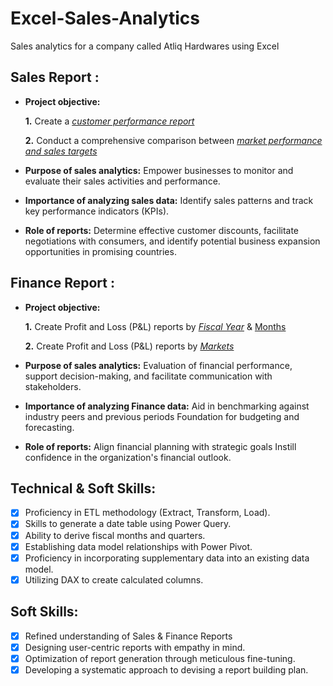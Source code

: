 # Excel-Sales-Analytics
Sales analytics for a company called Atliq Hardwares using Excel

## Sales Report :

- **Project objective:** 

    **1.** Create a _[customer performance report](https://github.com/Shivam-Uniyal/Excel-Sales-Analytics/blob/1eac5412247338bd362c4a69e7ae37c73d005a9d/Customer%20Performance%20Report.pdf)_ 

    **2.** Conduct a comprehensive comparison between _[market performance and sales targets](https://github.com/Shivam-Uniyal/Excel-Sales-Analytics/blob/2e2a225be804c52e517e3380059dd2e5fd5bc84a/Market%20Performance%20vs%20Target%20Report.pdf)_

- **Purpose of sales analytics:** Empower businesses to monitor and evaluate their sales activities and performance.

- **Importance of analyzing sales data:** Identify sales patterns and track key performance indicators (KPIs).

- **Role of reports:** Determine effective customer discounts, facilitate negotiations with consumers, and identify potential business expansion opportunities in promising countries.


## Finance Report :

- **Project objective:** 

    **1.** Create Profit and Loss (P&L) reports by _[Fiscal Year](https://github.com/Shivam-Uniyal/Excel-Sales-Analytics/blob/15bd649e8db57003fd5fe4e732d5e1a9c21ffe85/P%26L%20Statement%20by%20Fiscal%20Year.pdf)_ & [Months](https://github.com/Shivam-Uniyal/Excel-Sales-Analytics/blob/6266a7ebd3702bdc4fc82ecc957f292a48afaca9/P%26L%20Statement%20by%20Months.pdf)

   **2.** Create Profit and Loss (P&L) reports by _[Markets](https://github.com/Shivam-Uniyal/Excel-Sales-Analytics/blob/15bd649e8db57003fd5fe4e732d5e1a9c21ffe85/P%26L%20Statement%20by%20Markets.pdf)_

- **Purpose of sales analytics:** Evaluation of financial performance, support decision-making, and facilitate communication with stakeholders.

- **Importance of analyzing Finance data:** Aid in benchmarking against industry peers and previous periods Foundation for budgeting and forecasting.

- **Role of reports:** Align financial planning with strategic goals Instill confidence in the organization's financial outlook.


## Technical & Soft Skills:
- [x]	Proficiency in ETL methodology (Extract, Transform, Load).
- [x]	Skills to generate a date table using Power Query.
- [x]	Ability to derive fiscal months and quarters.
- [x]	Establishing data model relationships with Power Pivot.
- [x]	Proficiency in incorporating supplementary data into an existing data model.
- [x]	Utilizing DAX to create calculated columns.

## Soft Skills:
- [x]	Refined understanding of Sales & Finance Reports
- [x]	Designing user-centric reports with empathy in mind.
- [x]	Optimization of report generation through meticulous fine-tuning.
- [x]	Developing a systematic approach to devising a report building plan.
